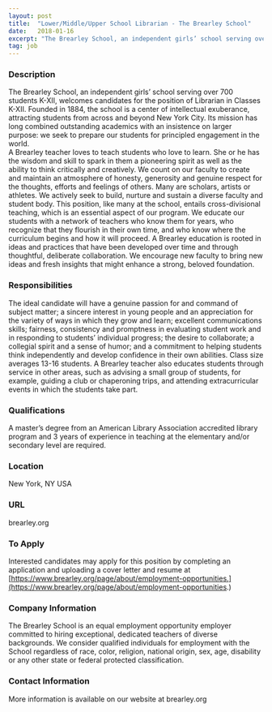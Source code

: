 ```yaml
---
layout: post
title:  "Lower/Middle/Upper School Librarian - The Brearley School"
date:   2018-01-16
excerpt: "The Brearley School, an independent girls’ school serving over 700 students K-XII, welcomes candidates for the position of Librarian in Classes K-XII. Founded in 1884, the school is a center of intellectual exuberance, attracting students from across and beyond New York City. Its mission has long combined outstanding academics with..."
tag: job
---
```


### Description   

The Brearley School, an independent girls’ school serving over 700 students K-XII, welcomes candidates for the position of Librarian in Classes K-XII.
Founded in 1884, the school is a center of intellectual exuberance, attracting students from across and beyond New York City. Its mission has long combined outstanding academics with an insistence on larger purpose:  we seek to prepare our students for principled engagement in the world.  
A Brearley teacher loves to teach students who love to learn.  She or he has the wisdom and skill to spark in them a pioneering spirit as well as the ability to think critically and creatively. We count on our faculty to create and maintain an atmosphere of honesty, generosity and genuine respect for the thoughts, efforts and feelings of others.  Many are scholars, artists or athletes. We actively seek to build, nurture and sustain a diverse faculty and student body.
This position, like many at the school, entails cross-divisional teaching, which is an essential aspect of our program.  We educate our students with a network of teachers who know them for years, who recognize that they flourish in their own time, and who know where the curriculum begins and how it will proceed.  A Brearley education is rooted in ideas and practices that have been developed over time and through thoughtful, deliberate collaboration. We encourage new faculty to bring new ideas and fresh insights that might enhance a strong, beloved foundation.



### Responsibilities   

The ideal candidate will have a genuine passion for and command of subject matter; a sincere interest in young people and an appreciation for the variety of ways in which they grow and learn; excellent communications skills; fairness, consistency and promptness in evaluating student work and in responding to students’ individual progress; the desire to collaborate; a collegial spirit and a sense of humor; and a commitment to helping students think independently and develop confidence in their own abilities.
Class size averages 13-16 students.  A Brearley teacher also educates students through service in other areas, such as advising a small group of students, for example, guiding a club or chaperoning trips, and attending extracurricular events in which the students take part. 



### Qualifications   

A master’s degree from an American Library Association accredited library program and 3 years of experience in teaching at the elementary and/or secondary level are required.





### Location   

New York, NY   USA


### URL   

brearley.org

### To Apply   

Interested candidates may apply for this position by completing an application and uploading a cover letter and resume at [https://www.brearley.org/page/about/employment-opportunities.](https://www.brearley.org/page/about/employment-opportunities.)



### Company Information   

The Brearley School is an equal employment opportunity employer committed to hiring exceptional, dedicated teachers of diverse backgrounds. We consider qualified individuals for employment with the School regardless of race, color, religion, national origin, sex, age, disability or any other state or federal protected classification.



### Contact Information   

More information is available on our website at brearley.org

